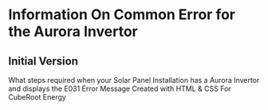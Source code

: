 # Information On Common Error for the Aurora Invertor

## Initial Version

What steps required when your Solar Panel Installation has a Aurora Invertor and displays the E031 Error Message
Created with HTML & CSS For CubeRoot Energy
